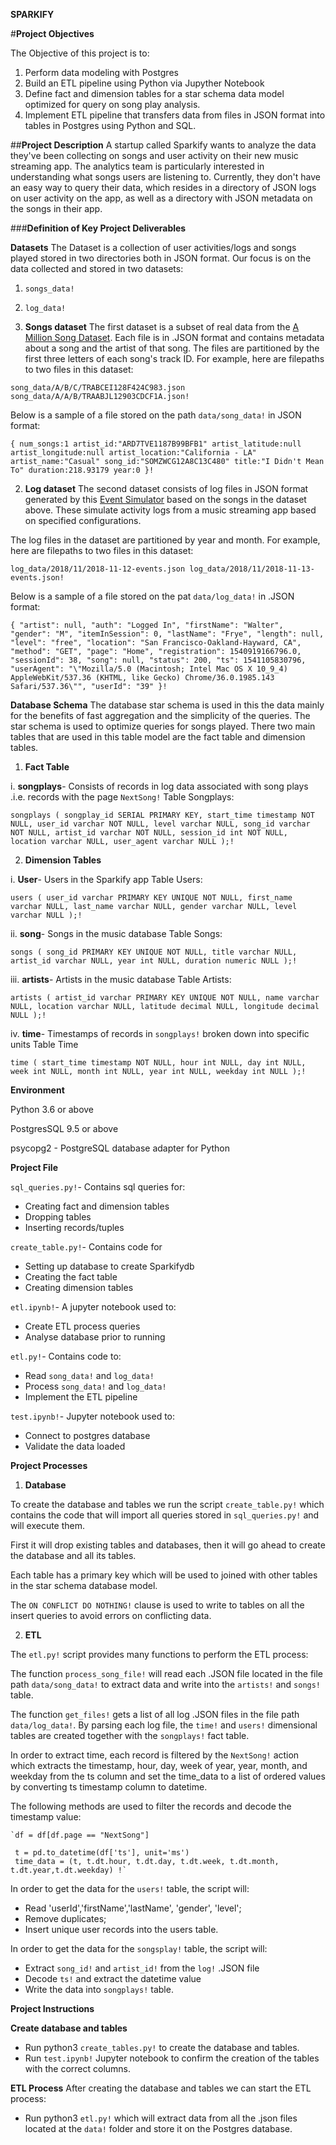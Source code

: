 **SPARKIFY**

#**Project Objectives**

The Objective of this project is to:
1. Perform data modeling with Postgres
2. Build an ETL pipeline using Python via Jupyther Notebook
3. Define fact and dimension tables for a star schema data model optimized for query on song play analysis.
4. Implement ETL pipeline that transfers data from files in JSON format into tables in Postgres using Python and SQL.

##**Project Description**
A startup called Sparkify wants to analyze the data they've been collecting on songs and user activity on their new music streaming app. The analytics team is particularly interested in understanding what songs users are listening to. Currently, they don't have an easy way to query their data, which resides in a directory of JSON logs on user activity on the app, as well as a directory with JSON metadata on the songs in their app.
    
###**Definition of Key Project Deliverables**

**Datasets**
The Dataset is a collection of user activities/logs and songs played stored in two directories both in JSON format. Our focus is on the data collected and stored in two datasets:

1. `songs_data!`
2. `log_data!`

1. **Songs dataset**
The first dataset is a subset of real data from the <a href="http://millionsongdataset.com/" target="_blank">A Million Song Dataset</a>. Each file is in .JSON format and contains metadata about a song and the artist of that song. The files are partitioned by the first three letters of each song's track ID. For example, here are filepaths to two files in this dataset:

`song_data/A/B/C/TRABCEI128F424C983.json
 song_data/A/A/B/TRAABJL12903CDCF1A.json!`
 
Below is a sample of a file stored on the path `data/song_data!` in JSON format: 

`{
     num_songs:1
     artist_id:"ARD7TVE1187B99BFB1"
     artist_latitude:null
     artist_longitude:null
     artist_location:"California - LA"
     artist_name:"Casual"
     song_id:"SOMZWCG12A8C13C480"
     title:"I Didn't Mean To"
     duration:218.93179
     year:0
 }!`

2. **Log dataset**
The second dataset consists of log files in JSON format generated by this <a href="https://github.com/Interana/eventsim" target="_blank">Event Simulator</a> based on the songs in the dataset above. These simulate activity logs from a music streaming app based on specified configurations.

The log files in the dataset are partitioned by year and month. For example, here are filepaths to two files in this dataset:

`log_data/2018/11/2018-11-12-events.json
 log_data/2018/11/2018-11-13-events.json!`

Below is a sample of a file stored on the pat `data/log_data!` in .JSON format:

`{
    "artist": null,
    "auth": "Logged In",
    "firstName": "Walter",
    "gender": "M",
    "itemInSession": 0,
    "lastName": "Frye",
    "length": null,
    "level": "free",
    "location": "San Francisco-Oakland-Hayward, CA",
    "method": "GET",
    "page": "Home",
    "registration": 1540919166796.0,
    "sessionId": 38,
    "song": null,
    "status": 200,
    "ts": 1541105830796,
    "userAgent": "\"Mozilla/5.0 (Macintosh; Intel Mac OS X 10_9_4) AppleWebKit/537.36 (KHTML, like Gecko) Chrome/36.0.1985.143 Safari/537.36\"",
    "userId": "39"
 }!`
 
 **Database Schema**
 The database star schema is used in this the data mainly for the benefits of fast aggregation and the simplicity of the queries. The star schema is used to optimize queries for songs played. There two main tables that are used in this table model are the fact table and dimension tables.
 
 1. **Fact Table**
 
  i. **songplays**- Consists of records in log data associated with song plays .i.e. records with the page `NextSong!`
 Table Songplays:
 
 `songplays (
	songplay_id SERIAL PRIMARY KEY,
	start_time timestamp NOT NULL,
	user_id varchar NOT NULL,
	level varchar NULL,
	song_id varchar NOT NULL,
	artist_id varchar NOT NULL,
	session_id int NOT NULL,
	location varchar NULL,
	user_agent varchar NULL
);!`

  2. **Dimension Tables**
  
   i. **User**- Users in the Sparkify app
  Table Users:
  
  `users (
    user_id varchar PRIMARY KEY UNIQUE NOT NULL,
    first_name varchar NULL,
    last_name varchar NULL,
    gender varchar NULL,
    level varchar NULL
);!` 

   ii. **song**- Songs in the music database
  Table Songs:
  
  `songs (
    song_id PRIMARY KEY UNIQUE NOT NULL,
    title varchar NULL,
    artist_id varchar NULL,
    year int NULL,
    duration numeric NULL
);!`

   iii. **artists**- Artists in the music database
  Table Artists:
  
  `artists (
	artist_id varchar PRIMARY KEY UNIQUE NOT NULL,
	name varchar NULL,
	location varchar NULL,
	latitude decimal NULL,
	longitude decimal NULL
);!`

   iv. **time**- Timestamps of records in `songplays!` broken down into specific units
  Table Time
  
  `time (
    start_time timestamp NOT NULL,
    hour int NULL,
    day int NULL,
    week int NULL,
    month int NULL,
    year int NULL,
    weekday int NULL
);!`

**Environment**

Python 3.6 or above

PostgresSQL 9.5 or above

psycopg2 - PostgreSQL database adapter for Python

**Project File**

`sql_queries.py!`- Contains sql queries for:
- Creating fact and dimension tables
- Dropping tables 
- Inserting records/tuples

`create_table.py!`- Contains code for
- Setting up database to create Sparkifydb
- Creating the fact table
- Creating dimension tables

`etl.ipynb!`- A jupyter notebook used to:
- Create ETL process queries
- Analyse database prior to running

`etl.py!`- Contains code to:
- Read `song_data!` and `log_data!`
- Process `song_data!` and `log_data!`
- Implement the ETL pipeline

`test.ipynb!`- Jupyter notebook used to:
- Connect to postgres database
- Validate the data loaded

**Project Processes**

 1. **Database**
 
 To create the database and tables we run the script `create_table.py!` which contains the code that will import all queries stored in `sql_queries.py!` and will execute them.
 
 First it will drop existing tables and databases, then it will go ahead to create the database and all its tables.
 
 Each table has a primary key which will be used to joined with other tables in the star schema database model.
 
 The `ON CONFLICT DO NOTHING!` clause is used to write to tables on all the insert queries to avoid errors on conflicting data.
 
 2. **ETL**
 
 The `etl.py!` script provides many functions to perform the ETL process:
 
 The function `process_song_file!` will read each .JSON file located in the file path `data/song_data!` to extract data and write into the `artists!` and `songs!` table.
 
 The function `get_files!` gets a list of all log .JSON files in the file path `data/log_data!`. By parsing each log file, the `time!` and `users!` dimensional tables are created together with the `songplays!` fact table.
 
 In order to extract time, each record is filtered by the `NextSong!` action which extracts the timestamp, hour, day, week of year, year, month, and weekday from the ts column and set the time_data to a list of ordered values by converting ts timestamp column to datetime.
 
 The following methods are used to filter the records and decode the timestamp value:
 
    `df = df[df.page == "NextSong"] 
    
     t = pd.to_datetime(df['ts'], unit='ms')
     time_data = (t, t.dt.hour, t.dt.day, t.dt.week, t.dt.month, t.dt.year,t.dt.weekday) !`
 
 In order to get the data for the `users!` table, the script will: 
 - Read 'userId','firstName','lastName', 'gender', 'level';
 - Remove duplicates;
 - Insert unique user records into the users table.
 
 In order to get the data for the `songsplay!` table, the script will:
 - Extract `song_id!` and `artist_id!` from the `log!` .JSON file
 - Decode `ts!` and extract the datetime value
 - Write the data into `songplays!` table.
 
 **Project Instructions**
 
**Create database and tables**
 - Run python3 `create_tables.py!` to create the database and tables.
 - Run `test.ipynb!` Jupyter notebook to confirm the creation of the tables with the correct columns.

**ETL Process**
After creating the database and tables we can start the ETL process:
 - Run python3 `etl.py!` which will extract data from all the .json files located at the `data!` folder and store it on the Postgres database.
